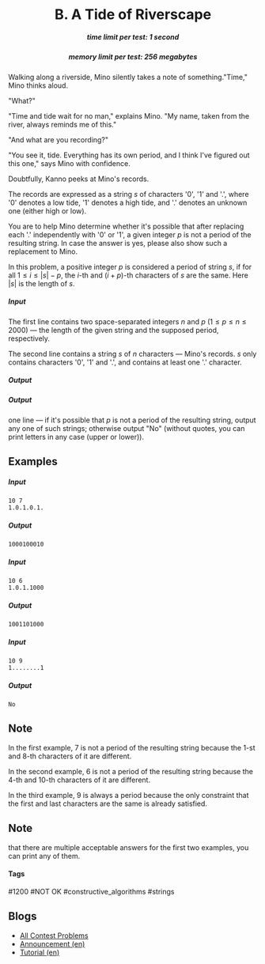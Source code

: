 <h1 style='text-align: center;'> B. A Tide of Riverscape</h1>

<h5 style='text-align: center;'>time limit per test: 1 second</h5>
<h5 style='text-align: center;'>memory limit per test: 256 megabytes</h5>

 Walking along a riverside, Mino silently takes a note of something."Time," Mino thinks aloud.

"What?"

"Time and tide wait for no man," explains Mino. "My name, taken from the river, always reminds me of this."

"And what are you recording?"

"You see it, tide. Everything has its own period, and I think I've figured out this one," says Mino with confidence.

Doubtfully, Kanno peeks at Mino's records. 

The records are expressed as a string $s$ of characters '0', '1' and '.', where '0' denotes a low tide, '1' denotes a high tide, and '.' denotes an unknown one (either high or low).

You are to help Mino determine whether it's possible that after replacing each '.' independently with '0' or '1', a given integer $p$ is not a period of the resulting string. In case the answer is yes, please also show such a replacement to Mino.

In this problem, a positive integer $p$ is considered a period of string $s$, if for all $1 \leq i \leq \lvert s \rvert - p$, the $i$-th and $(i + p)$-th characters of $s$ are the same. Here $\lvert s \rvert$ is the length of $s$.

##### Input

The first line contains two space-separated integers $n$ and $p$ ($1 \leq p \leq n \leq 2000$) — the length of the given string and the supposed period, respectively.

The second line contains a string $s$ of $n$ characters — Mino's records. $s$ only contains characters '0', '1' and '.', and contains at least one '.' character.

##### Output

##### Output

 one line — if it's possible that $p$ is not a period of the resulting string, output any one of such strings; otherwise output "No" (without quotes, you can print letters in any case (upper or lower)).

## Examples

##### Input


```text
10 7  
1.0.1.0.1.  

```
##### Output


```text
1000100010  

```
##### Input


```text
10 6  
1.0.1.1000  

```
##### Output


```text
1001101000  

```
##### Input


```text
10 9  
1........1  

```
##### Output


```text
No  

```
## Note

In the first example, $7$ is not a period of the resulting string because the $1$-st and $8$-th characters of it are different.

In the second example, $6$ is not a period of the resulting string because the $4$-th and $10$-th characters of it are different.

In the third example, $9$ is always a period because the only constraint that the first and last characters are the same is already satisfied.

## Note

 that there are multiple acceptable answers for the first two examples, you can print any of them.



#### Tags 

#1200 #NOT OK #constructive_algorithms #strings 

## Blogs
- [All Contest Problems](../Codeforces_Round_487_(Div._2).md)
- [Announcement (en)](../blogs/Announcement_(en).md)
- [Tutorial (en)](../blogs/Tutorial_(en).md)
